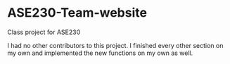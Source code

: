 # ASE230-Team-website
Class project for ASE230


I had no other contributors to this project. I finished every other section on my own and implemented the new functions on my own as well.
